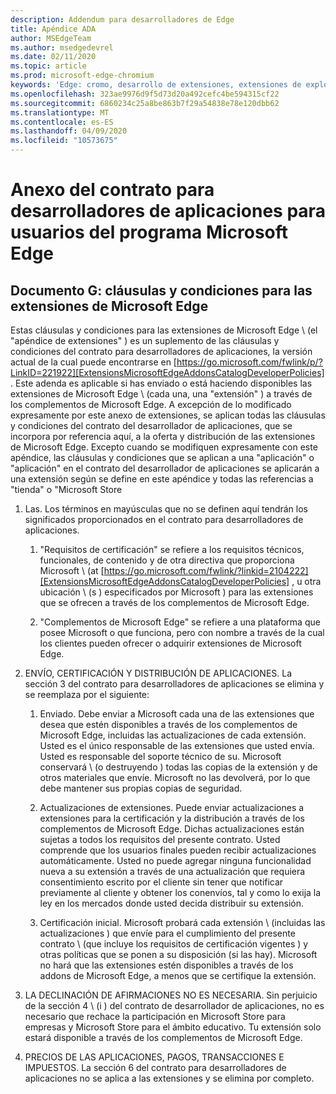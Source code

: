 ```yaml
---
description: Addendum para desarrolladores de Edge
title: Apéndice ADA
author: MSEdgeTeam
ms.author: msedgedevrel
ms.date: 02/11/2020
ms.topic: article
ms.prod: microsoft-edge-chromium
keywords: 'Edge: cromo, desarrollo de extensiones, extensiones de explorador, complementos, centro de Partners, desarrollador'
ms.openlocfilehash: 323ae9976d9f5d73d20a492cefc4be594315cf22
ms.sourcegitcommit: 6860234c25a8be863b7f29a54838e78e120dbb62
ms.translationtype: MT
ms.contentlocale: es-ES
ms.lasthandoff: 04/09/2020
ms.locfileid: "10573675"
---
```

# Anexo del contrato para desarrolladores de aplicaciones para usuarios del programa Microsoft Edge  

## Documento G: cláusulas y condiciones para las extensiones de Microsoft Edge  

Estas cláusulas y condiciones para las extensiones de Microsoft Edge \ (el "apéndice de extensiones" \) es un suplemento de las cláusulas y condiciones del contrato para desarrolladores de aplicaciones, la versión actual de la cual puede encontrarse en [https://go.microsoft.com/fwlink/p/?LinkID=221922][ExtensionsMicrosoftEdgeAddonsCatalogDeveloperPolicies] .  Este adenda es aplicable si has enviado o está haciendo disponibles las extensiones de Microsoft Edge \ (cada una, una "extensión" \) a través de los complementos de Microsoft Edge.  A excepción de lo modificado expresamente por este anexo de extensiones, se aplican todas las cláusulas y condiciones del contrato del desarrollador de aplicaciones, que se incorpora por referencia aquí, a la oferta y distribución de las extensiones de Microsoft Edge.  Excepto cuando se modifiquen expresamente con este apéndice, las cláusulas y condiciones que se aplican a una "aplicación" o "aplicación" en el contrato del desarrollador de aplicaciones se aplicarán a una extensión según se define en este apéndice y todas las referencias a "tienda" o "Microsoft Store  

1.  Las.  Los términos en mayúsculas que no se definen aquí tendrán los significados proporcionados en el contrato para desarrolladores de aplicaciones.  

    1.  "Requisitos de certificación" se refiere a los requisitos técnicos, funcionales, de contenido y de otra directiva que proporciona Microsoft \ (at [https://go.microsoft.com/fwlink/?linkid=2104222][ExtensionsMicrosoftEdgeAddonsCatalogDeveloperPolicies] , u otra ubicación \ (s \) especificados por Microsoft \) para las extensiones que se ofrecen a través de los complementos de Microsoft Edge.  

    1.  "Complementos de Microsoft Edge" se refiere a una plataforma que posee Microsoft o que funciona, pero con nombre a través de la cual los clientes pueden ofrecer o adquirir extensiones de Microsoft Edge.

1.  ENVÍO, CERTIFICACIÓN Y DISTRIBUCIÓN DE APLICACIONES.  La sección 3 del contrato para desarrolladores de aplicaciones se elimina y se reemplaza por el siguiente:  

    1.  Enviado.  Debe enviar a Microsoft cada una de las extensiones que desea que estén disponibles a través de los complementos de Microsoft Edge, incluidas las actualizaciones de cada extensión.  Usted es el único responsable de las extensiones que usted envía.  Usted es responsable del soporte técnico de su.  Microsoft conservará \ (o destruyendo \) todas las copias de la extensión y de otros materiales que envíe.  Microsoft no las devolverá, por lo que debe mantener sus propias copias de seguridad.  

    1.  Actualizaciones de extensiones.  Puede enviar actualizaciones a extensiones para la certificación y la distribución a través de los complementos de Microsoft Edge.  Dichas actualizaciones están sujetas a todos los requisitos del presente contrato.  Usted comprende que los usuarios finales pueden recibir actualizaciones automáticamente.  Usted no puede agregar ninguna funcionalidad nueva a su extensión a través de una actualización que requiera consentimiento escrito por el cliente sin tener que notificar previamente al cliente y obtener los conenvíos, tal y como lo exija la ley en los mercados donde usted decida distribuir su extensión.  

    1.  Certificación inicial.  Microsoft probará cada extensión \ (incluidas las actualizaciones \) que envíe para el cumplimiento del presente contrato \ (que incluye los requisitos de certificación vigentes \) y otras políticas que se ponen a su disposición (si las hay).  Microsoft no hará que las extensiones estén disponibles a través de los addons de Microsoft Edge, a menos que se certifique la extensión.  

1.  LA DECLINACIÓN DE AFIRMACIONES NO ES NECESARIA.  Sin perjuicio de la sección 4 \ (i \) del contrato de desarrollador de aplicaciones, no es necesario que rechace la participación en Microsoft Store para empresas y Microsoft Store para el ámbito educativo.  Tu extensión solo estará disponible a través de los complementos de Microsoft Edge.  

1.  PRECIOS DE LAS APLICACIONES, PAGOS, TRANSACCIONES E IMPUESTOS.  La sección 6 del contrato para desarrolladores de aplicaciones no se aplica a las extensiones y se elimina por completo.  

<!-- image links  -->  

<!-- links -->  

[ExtensionsMicrosoftEdgeAddonsCatalogDeveloperPolicies]: developer-policies.md "Directivas para desarrolladores de catálogos de Microsoft Edge addons"  
